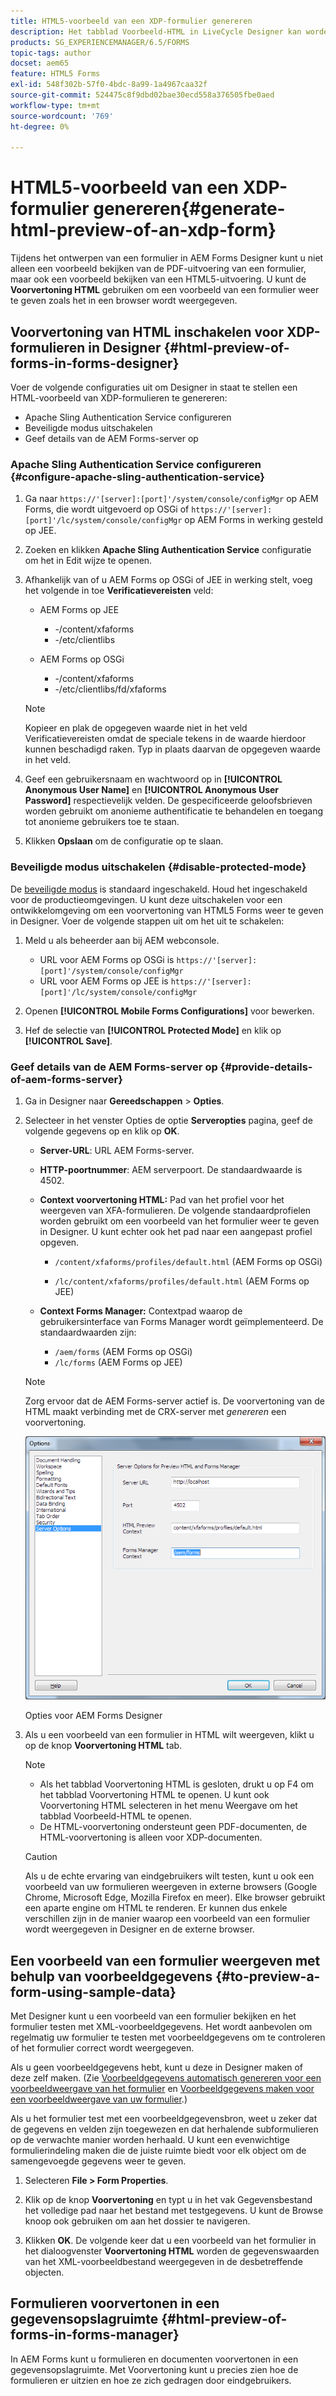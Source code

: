 ```yaml
---
title: HTML5-voorbeeld van een XDP-formulier genereren
description: Het tabblad Voorbeeld-HTML in LiveCycle Designer kan worden gebruikt om een voorbeeld van formulieren weer te geven zoals deze in een browser worden weergegeven.
products: SG_EXPERIENCEMANAGER/6.5/FORMS
topic-tags: author
docset: aem65
feature: HTML5 Forms
exl-id: 548f302b-57f0-4bdc-8a99-1a4967caa32f
source-git-commit: 524475c8f9dbd02bae30ecd558a376505fbe0aed
workflow-type: tm+mt
source-wordcount: '769'
ht-degree: 0%

---
```


# HTML5-voorbeeld van een XDP-formulier genereren{#generate-html-preview-of-an-xdp-form}

Tijdens het ontwerpen van een formulier in AEM Forms Designer kunt u niet alleen een voorbeeld bekijken van de PDF-uitvoering van een formulier, maar ook een voorbeeld bekijken van een HTML5-uitvoering. U kunt de **Voorvertoning HTML** gebruiken om een voorbeeld van een formulier weer te geven zoals het in een browser wordt weergegeven.

## Voorvertoning van HTML inschakelen voor XDP-formulieren in Designer {#html-preview-of-forms-in-forms-designer}

Voer de volgende configuraties uit om Designer in staat te stellen een HTML-voorbeeld van XDP-formulieren te genereren:

* Apache Sling Authentication Service configureren
* Beveiligde modus uitschakelen
* Geef details van de AEM Forms-server op

### Apache Sling Authentication Service configureren {#configure-apache-sling-authentication-service}

1. Ga naar `https://'[server]:[port]'/system/console/configMgr` op AEM Forms, die wordt uitgevoerd op OSGi of
   `https://'[server]:[port]'/lc/system/console/configMgr` op AEM Forms in werking gesteld op JEE.
1. Zoeken en klikken **Apache Sling Authentication Service** configuratie om het in Edit wijze te openen.

1. Afhankelijk van of u AEM Forms op OSGi of JEE in werking stelt, voeg het volgende in toe **Verificatievereisten** veld:

   * AEM Forms op JEE

      * -/content/xfaforms
      * -/etc/clientlibs

   * AEM Forms op OSGi

      * -/content/xfaforms
      * -/etc/clientlibs/fd/xfaforms

   >[!NOTE]
   >
   >Kopieer en plak de opgegeven waarde niet in het veld Verificatievereisten omdat de speciale tekens in de waarde hierdoor kunnen beschadigd raken. Typ in plaats daarvan de opgegeven waarde in het veld.

1. Geef een gebruikersnaam en wachtwoord op in **[!UICONTROL Anonymous User Name]** en **[!UICONTROL Anonymous User Password]** respectievelijk velden. De gespecificeerde geloofsbrieven worden gebruikt om anonieme authentificatie te behandelen en toegang tot anonieme gebruikers toe te staan.
1. Klikken **Opslaan** om de configuratie op te slaan.

### Beveiligde modus uitschakelen {#disable-protected-mode}

De [beveiligde modus](../../forms/using/get-xdp-pdf-documents-aem.md) is standaard ingeschakeld. Houd het ingeschakeld voor de productieomgevingen. U kunt deze uitschakelen voor een ontwikkelomgeving om een voorvertoning van HTML5 Forms weer te geven in Designer. Voer de volgende stappen uit om het uit te schakelen:

1. Meld u als beheerder aan bij AEM webconsole.

   * URL voor AEM Forms op OSGi is `https://'[server]:[port]'/system/console/configMgr`
   * URL voor AEM Forms op JEE is `https://'[server]:[port]'/lc/system/console/configMgr`

1. Openen **[!UICONTROL Mobile Forms Configurations]** voor bewerken.
1. Hef de selectie van **[!UICONTROL Protected Mode]** en klik op **[!UICONTROL Save]**.

### Geef details van de AEM Forms-server op {#provide-details-of-aem-forms-server}

1. Ga in Designer naar **Gereedschappen** > **Opties**.
1. Selecteer in het venster Opties de optie **Serveropties** pagina, geef de volgende gegevens op en klik op **OK**.

   * **Server-URL**: URL AEM Forms-server.

   * **HTTP-poortnummer**: AEM serverpoort. De standaardwaarde is 4502.
   * **Context voorvertoning HTML:** Pad van het profiel voor het weergeven van XFA-formulieren. De volgende standaardprofielen worden gebruikt om een voorbeeld van het formulier weer te geven in Designer. U kunt echter ook het pad naar een aangepast profiel opgeven.

      * `/content/xfaforms/profiles/default.html` (AEM Forms op OSGi)

      * `/lc/content/xfaforms/profiles/default.html` (AEM Forms op JEE)

   * **Context Forms Manager:** Contextpad waarop de gebruikersinterface van Forms Manager wordt geïmplementeerd. De standaardwaarden zijn:

      * `/aem/forms` (AEM Forms op OSGi)
      * `/lc/forms` (AEM Forms op JEE)

   >[!NOTE]
   >
   >Zorg ervoor dat de AEM Forms-server actief is. De voorvertoning van de HTML maakt verbinding met de CRX-server met *genereren* een voorvertoning.

   ![Opties voor AEM Forms Designer ](assets/server_options.png)

   Opties voor AEM Forms Designer

1. Als u een voorbeeld van een formulier in HTML wilt weergeven, klikt u op de knop **Voorvertoning HTML** tab.

   >[!NOTE]
   >
   >
   >
   >
   >    * Als het tabblad Voorvertoning HTML is gesloten, drukt u op F4 om het tabblad Voorvertoning HTML te openen. U kunt ook Voorvertoning HTML selecteren in het menu Weergave om het tabblad Voorbeeld-HTML te openen.
   >    * De HTML-voorvertoning ondersteunt geen PDF-documenten, de HTML-voorvertoning is alleen voor XDP-documenten.
   >
   >

   >[!CAUTION]
   >
   >Als u de echte ervaring van eindgebruikers wilt testen, kunt u ook een voorbeeld van uw formulieren weergeven in externe browsers (Google Chrome, Microsoft Edge, Mozilla Firefox en meer). Elke browser gebruikt een aparte engine om HTML te renderen. Er kunnen dus enkele verschillen zijn in de manier waarop een voorbeeld van een formulier wordt weergegeven in Designer en de externe browser.

## Een voorbeeld van een formulier weergeven met behulp van voorbeeldgegevens {#to-preview-a-form-using-sample-data}

Met Designer kunt u een voorbeeld van een formulier bekijken en het formulier testen met XML-voorbeeldgegevens. Het wordt aanbevolen om regelmatig uw formulier te testen met voorbeeldgegevens om te controleren of het formulier correct wordt weergegeven.

Als u geen voorbeeldgegevens hebt, kunt u deze in Designer maken of deze zelf maken. (Zie [Voorbeeldgegevens automatisch genereren voor een voorbeeldweergave van het formulier](https://help.adobe.com/en_US/AEMForms/6.1/DesignerHelp/WS107c29ade9134a2c136ae6f212a1f379c94-8000.2.html#WS92d06802c76abadb-728f46ac129b395660c-7efe.2) en [Voorbeeldgegevens maken voor een voorbeeldweergave van uw formulier](https://help.adobe.com/en_US/AEMForms/6.1/DesignerHelp/WS107c29ade9134a2c136ae6f212a1f379c94-8000.2.html#WS92d06802c76abadb-728f46ac129b395660c-7eff.2).)

Als u het formulier test met een voorbeeldgegevensbron, weet u zeker dat de gegevens en velden zijn toegewezen en dat herhalende subformulieren op de verwachte manier worden herhaald. U kunt een evenwichtige formulierindeling maken die de juiste ruimte biedt voor elk object om de samengevoegde gegevens weer te geven.

1. Selecteren **File > Form Properties**.

1. Klik op de knop **Voorvertoning** en typt u in het vak Gegevensbestand het volledige pad naar het bestand met testgegevens. U kunt de Browse knoop ook gebruiken om aan het dossier te navigeren.

1. Klikken **OK**. De volgende keer dat u een voorbeeld van het formulier in het dialoogvenster **Voorvertoning HTML** worden de gegevenswaarden van het XML-voorbeeldbestand weergegeven in de desbetreffende objecten.

## Formulieren voorvertonen in een gegevensopslagruimte {#html-preview-of-forms-in-forms-manager}

In AEM Forms kunt u formulieren en documenten voorvertonen in een gegevensopslagruimte. Met Voorvertoning kunt u precies zien hoe de formulieren er uitzien en hoe ze zich gedragen door eindgebruikers.
